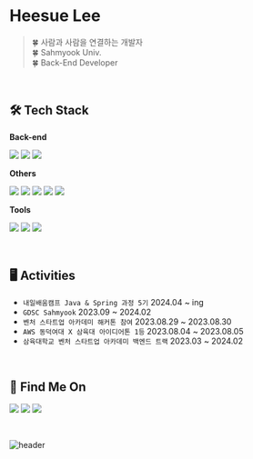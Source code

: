 # Heesue Lee
> 🍀 사람과 사람을 연결하는 개발자<br/>
🍀 Sahmyook Univ. <br/>
🍀 Back-End Developer<br/>
</br>

## 🛠️ Tech Stack
**Back-end**
<p>
  <img src="https://img.shields.io/badge/Java-ED8B00?style=for-the-badge&logo=openjdk&logoColor=white">
  <img src="https://img.shields.io/badge/Spring-6DB33F?style=for-the-badge&logo=spring&logoColor=white">
  <img src="https://img.shields.io/badge/MySQL-005C84?style=for-the-badge&logo=mysql&logoColor=white">
</p>

**Others**
<p>
  <img src="https://img.shields.io/badge/Python-3776AB?style=for-the-badge&logo=python&logoColor=white">
  <img src="https://img.shields.io/badge/C-00599C?style=for-the-badge&logo=c&logoColor=white">
  <img src="https://img.shields.io/badge/JavaScript-F7DF1E?style=for-the-badge&logo=JavaScript&logoColor=white">
  <img src="https://img.shields.io/badge/React-20232A?style=for-the-badge&logo=react&logoColor=61DAFB">
  <img src="https://img.shields.io/badge/Bootstrap-563D7C?style=for-the-badge&logo=bootstrap&logoColor=white">
</p>

**Tools**
<p>
  <img src="https://img.shields.io/badge/github-181717?style=for-the-badge&logo=github&logoColor=white"/>
  <img src="https://img.shields.io/badge/notion-000000?style=for-the-badge&logo=notion&logoColor=white"/>
  <img src="https://img.shields.io/badge/figma-F24E1E?style=for-the-badge&logo=figma&logoColor=white"/>
</p>
</br>

## 🖥️ Activities
- `내일배움캠프 Java & Spring 과정 5기`  2024.04 ~ ing
- `GDSC Sahmyook`  2023.09 ~ 2024.02
- `벤처 스타트업 아카데미 해커톤 참여`  2023.08.29 ~ 2023.08.30
- `AWS 동덕여대 X 삼육대 아이디어톤 1등`  2023.08.04 ~ 2023.08.05
- `삼육대학교 벤처 스타트업 아카데미 백엔드 트랙`  2023.03 ~ 2024.02
</br>

## 🤍 Find Me On
<a href="https://velog.io/@llocr/"><img src="https://img.shields.io/badge/-velog-11B48A?style=for-the-badge&logo=Vimeo&logoColor=white"/></a>
<a href="https://blog.naver.com/36-96/"><img src="https://img.shields.io/badge/-Blog-03C75A?style=for-the-badge&logo=Naver&logoColor=white"/></a>
<a href="https://www.instagram.com/heesue.jpg/"><img src="https://img.shields.io/badge/-INSTAGRAM-E4405F?style=for-the-badge&logo=instagram&logoColor=white"/></a>

</br>

<!--
<img align="left" src="https://github-readme-stats.vercel.app/api/top-langs/?username=llocr&layout=compact"/>

[![Solved.ac
프로필](http://mazassumnida.wtf/api/generate_badge?boj=36_96)](https://solved.ac/36_96)
-->

![header](https://capsule-render.vercel.app/api?type=waving&color=0:82CD47,100:379237&height=120&animation=fadeIn&section=footer&text=🌳👒🫒&fontAlign=80)
